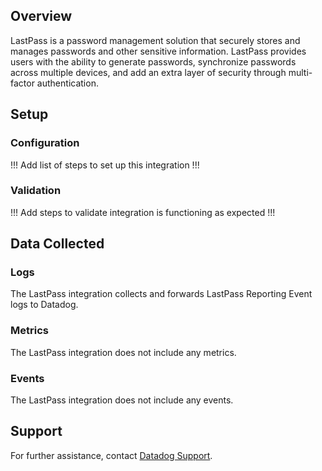 ## Overview

LastPass is a password management solution that securely stores and manages passwords and other sensitive information. LastPass provides users with the ability to generate passwords, synchronize passwords across multiple devices, and add an extra layer of security through multi-factor authentication.

## Setup

### Configuration

!!! Add list of steps to set up this integration !!!

### Validation

!!! Add steps to validate integration is functioning as expected !!!

## Data Collected

### Logs
The LastPass integration collects and forwards LastPass Reporting Event logs to Datadog.

### Metrics
The LastPass integration does not include any metrics.

### Events
The LastPass integration does not include any events.

## Support
For further assistance, contact [Datadog Support][2].

[1]: https://www.lastpass.com/products/business
[2]: https://docs.datadoghq.com/help/
